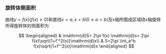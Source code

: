 ### 旋转体侧面积

曲线$y=f(x)(f(x)\geqslant 0)$和直线$x=a,x=b(0\leqslant a< b)$及x轴所围成区域绕x轴旋转所得旋转体的侧面积为

$$
\begin{aligned}
	& \mathrm{d}S= 2\pi f(x) \mathrm{d}s= 2\pi f(x)\sqrt{1+f'^2(x)}\mathrm{d}x\\
	& S=2\pi \int_a^b f(x)\sqrt{1+f'^2(x)}\mathrm{d}x
\end{aligned}
$$
